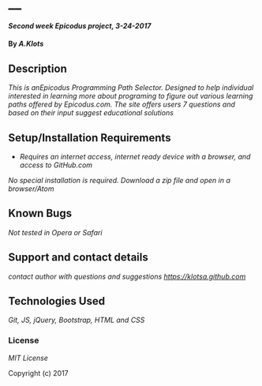 # __

#### _Second week Epicodus project, 3-24-2017_

#### By _A.Klots_

## Description

_This is anEpicodus Programming Path Selector. Designed to help individual interested in learning more about programing to figure out various learning paths offered by Epicodus.com. The site offers users 7 questions and based on their input suggest educational solutions_


## Setup/Installation Requirements

* _Requires an internet access, internet ready device with a browser, and access to GitHub.com_

_No special installation is required. Download a zip file and open in a browser/Atom_

## Known Bugs

_Not tested in Opera or Safari_

## Support and contact details

_contact author with questions and suggestions_
_https://klotsa.github.com_

## Technologies Used

_Git, JS, jQuery, Bootstrap, HTML and CSS_

### License

*MIT License*

Copyright (c) 2017  

